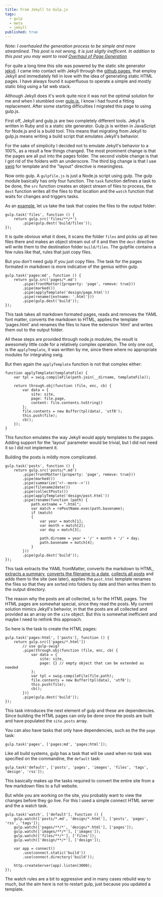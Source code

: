 ```yaml
---
title: From Jekyll to Gulp.js
tags: 
  - gulp
  - meta
  - jekyll
published: true
---
```


*Note: I overhauled the generation process to be simple and more streamlined. This post is not wrong, it is just sligtly inefficent. In addition to this post you may want to read [Overhaul of Page Generation](/2014/12/02/overhaul-of-page-generation.html)*

For quite a long time this site was powered by the static site generator 
[jekyll]. I came into contact with Jekyll through the [github pages], that
employ Jekyll and immediately fell in love with the idea of generating 
static HTML pages. I have always found it superfluous to operate a simple 
and mostly static blog using a fat web stack. 

Although Jekyll does it's work quite nice it was not the optimal solution 
for me and when I stumbled over [gulp.js], I know i had found a fitting 
replacement. After some starting difficulties I migrated this page to using
gulp.js.

<!--more-->

First off, Jekyll and gulp.js are two completely different tools. Jekyll is 
written in Ruby and is a static site generator. Gulp.js is written in JavaScript
for Node.js and is a build tool. This means that migrating from Jekyll to 
gulp.js means writing a build script that emulates Jekyll's behavior.

For the sake of simplicity I decided not to emulate Jekyll's behavior to a 100%,
as a result a few things changed. The most prominent change is that the pages 
are all put into the pages folder. The second visible change is that I got rid 
of the folders with an underscore. The third big change is that I use [swig] 
for template and the "layout" directive is meaningless. 

Now onto gulp. A `gulpfile.js` is just a Node.js script using gulp. The gulp 
module basically has only four function. The `task` function defines a task to
be done, the `src` function creates an object stream of files to process, 
the `dest` function writes all the files to that location and the `watch` 
function that waits for changes and triggers tasks.

As an [example][ex1], let us take the task that copies the files to the output folder:

    gulp.task('files', function () {
        return gulp.src('files/**/*')        
            .pipe(gulp.dest('build/files'));
    }); 

It is quite obvious what it does, it scans the folder `files` and picks up all
two files there and makes an object stream out of it and then the `dest` 
directive will write them to the destination folder `build/files`. The gulpfile
contains a few rules like that, rules that just copy files.

But you don't need gulp if you just copy files. The task for the pages formated
in markdown is more indicative of the genius within gulp.

    gulp.task('pages:md', function () {
        return gulp.src('pages/*.md')
            .pipe(frontMatter({property: 'page', remove: true}))
            .pipe(marked())
            .pipe(applyTemplate('design/page.html'))
            .pipe(rename({extname: '.html'}))
            .pipe(gulp.dest('build'));
    });

This task takes all markdown formated pages, reads and removes the YAML font 
matter, converts the markdown to HTML, applies the template 'pages.html' and 
renames the files to have the extension 'html' and writes them out to the 
output folder.

All these steps are provided through node.js modules, the result is awesomely 
little code for a relatively complex operation. The only one out, is the 
`applyTemplate`, it was written by me, since there where no appropriate modules
for integrating swig.

But then again the `applyTemplate` function is not that complex either:

    function applyTemplate(templateFile) {
        var tpl = swig.compileFile(path.join(__dirname, templateFile));
        
        return through.obj(function (file, enc, cb) {            
            var data = {
                site: site,
                page: file.page,
                content: file.contents.toString()
            };            
            file.contents = new Buffer(tpl(data), 'utf8');
            this.push(file);
            cb();
        });
    }

This function emulates the way Jekyll would apply templates to the pages. 
Adding support for the 'layout' parameter would be trivial, but I did not
need it so I did not implement it.

Building the posts is mildly more complicated.

    gulp.task('posts', function () {
        return gulp.src('posts/*.md')
            .pipe(frontMatter({property: 'page', remove: true}))        
            .pipe(marked())
            .pipe(summarize('<!--more-->'))
            .pipe(filename2date())
            .pipe(collectPosts())
            .pipe(applyTemplate('design/post.html'))
            .pipe(rename(function (path) {
                path.extname = ".html";
                var match = rePostName.exec(path.basename);
                if (match)
                {
                    var year = match[1];            
                    var month = match[2];
                    var day = match[3];
                
                    path.dirname = year + '/' + month + '/' + day;
                    path.basename = match[4];
                }            
            }))
            .pipe(gulp.dest('build'));
    });

This task extracts the YAML frontMatter, converts the markdown to HTML, 
[extracts a summary][ex2], [converts the filename to a date][ex3], 
[collects all posts][ex4] and adds them to the site (see later), 
applies the `post.html` template renames the files so that they are sorted 
into folders by date and then writes them to the output directory.

The reason why the posts are all collected, is for the HTML pages. The
HTML pages are somewhat special, since they read the posts. My current solution
mimics Jekyll's behavior, in that the posts are all collected and provided
as an array on the `site` object. But this is somewhat inefficient and maybe
I need to rethink this approach. 

So here is the task to create the HTML pages:

    gulp.task('pages:html', ['posts'], function () {
        return gulp.src(['pages/*.html'])
            // use gulp-swig?
            .pipe(through.obj(function (file, enc, cb) {            
                var data = {
                    site: site,
                    page: {} // empty object that can be extended as needed
                };
                var tpl = swig.compileFile(file.path);
                file.contents = new Buffer(tpl(data), 'utf8');
                this.push(file);
                cb();
            }))        
            .pipe(gulp.dest('build'));
    });

This task introduces the next element of gulp and these are dependencies. Since
building the HTML pages can only be done once the posts are built and have 
populated the `site.posts` array. 

You can also have tasks that only have dependencies, such as the the `page` task:

    gulp.task('pages', ['pages:md', 'pages:html']);

Like all build systems, gulp has a task that will be used when no task was 
specified on the commandine, the `default` task:

    gulp.task('default', ['posts', 'pages', 'images', 'files', 'tags', 'design', 'rss']);

This basically makes up the tasks required to convert the entire site from
a few markdown files to a full website. 

But while you are working on the site, you probably want to view the changes 
before they go live. For this I used a simple connect HTML server and the a
watch task.

    gulp.task('watch', ['default'], function () {
        gulp.watch(['posts/*.md', 'design/*.html'], ['posts', 'pages', 'rss', 'tags']);
        gulp.watch(['pages/**/*', 'design/*.html'], ['pages']);
        gulp.watch(['images/**/*'], ['images']);
        gulp.watch(['files/**/*'], ['files']);
        gulp.watch(['design/**/*'], ['design']);
        
        var app = connect()
            .use(connect.static('build'))
            .use(connect.directory('build'));
        
        http.createServer(app).listen(3000);
    });

The watch rules are a bit to aggressive and in many cases rebuild way to much,
but the aim here is not to restart gulp, just because you updated a template.

[jekyll]: http://jekyllrb.com/
[github pages]: http://pages.github.com/
[gulp.js]: http://gulpjs.com/
[swig]: https://paularmstrong.github.io/swig/
[ex1]: https://github.com/rioki/www.rioki.org/blob/2a88c14eb805e7b5ff3881a10abd1d3edcf49da4/gulpfile.js#L153
[ex2]: https://github.com/rioki/www.rioki.org/blob/2a88c14eb805e7b5ff3881a10abd1d3edcf49da4/gulpfile.js#L72
[ex3]: https://github.com/rioki/www.rioki.org/blob/2a88c14eb805e7b5ff3881a10abd1d3edcf49da4/gulpfile.js#L53
[ex4]: https://github.com/rioki/www.rioki.org/blob/2a88c14eb805e7b5ff3881a10abd1d3edcf49da4/gulpfile.js#L25